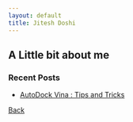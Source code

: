 ```yaml
---
layout: default
title: Jitesh Doshi
---
```


## A Little bit about me


### Recent Posts

- [AutoDock Vina : Tips and Tricks](./vina.html)


[Back](./)

